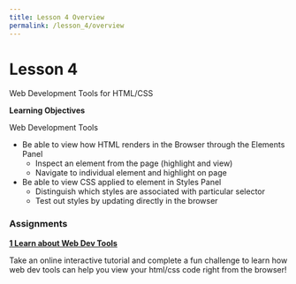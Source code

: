 ```yaml
---
title: Lesson 4 Overview
permalink: /lesson_4/overview
---
```


# Lesson 4

Web Development Tools for HTML/CSS


**Learning Objectives**

Web Development Tools
* Be able to view how HTML renders in the Browser through the Elements Panel
    * Inspect an element from the page (highlight and view)
    * Navigate to individual element and highlight on page
* Be able to view CSS applied to element in Styles Panel
    * Distinguish which styles are associated with particular selector
    * Test out styles by updating directly in the browser


### Assignments

**[1 Learn about Web Dev Tools](1_dev_tools_html_css)**

Take an online interactive tutorial and complete a fun challenge to learn how web dev tools can help you view your html/css code right from the browser!
